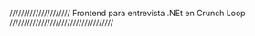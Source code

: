 ///////////////////// Frontend para entrevista .NEt en Crunch Loop ////////////////////////////////////

